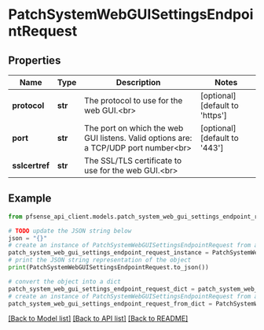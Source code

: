 # PatchSystemWebGUISettingsEndpointRequest


## Properties

Name | Type | Description | Notes
------------ | ------------- | ------------- | -------------
**protocol** | **str** | The protocol to use for the web GUI.&lt;br&gt; | [optional] [default to 'https']
**port** | **str** | The port on which the web GUI listens. Valid options are: a TCP/UDP port number&lt;br&gt; | [optional] [default to '443']
**sslcertref** | **str** | The SSL/TLS certificate to use for the web GUI.&lt;br&gt; | 

## Example

```python
from pfsense_api_client.models.patch_system_web_gui_settings_endpoint_request import PatchSystemWebGUISettingsEndpointRequest

# TODO update the JSON string below
json = "{}"
# create an instance of PatchSystemWebGUISettingsEndpointRequest from a JSON string
patch_system_web_gui_settings_endpoint_request_instance = PatchSystemWebGUISettingsEndpointRequest.from_json(json)
# print the JSON string representation of the object
print(PatchSystemWebGUISettingsEndpointRequest.to_json())

# convert the object into a dict
patch_system_web_gui_settings_endpoint_request_dict = patch_system_web_gui_settings_endpoint_request_instance.to_dict()
# create an instance of PatchSystemWebGUISettingsEndpointRequest from a dict
patch_system_web_gui_settings_endpoint_request_from_dict = PatchSystemWebGUISettingsEndpointRequest.from_dict(patch_system_web_gui_settings_endpoint_request_dict)
```
[[Back to Model list]](../README.md#documentation-for-models) [[Back to API list]](../README.md#documentation-for-api-endpoints) [[Back to README]](../README.md)


